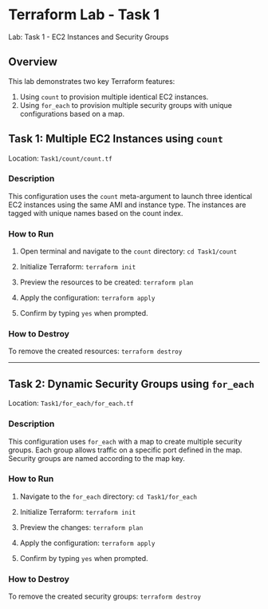 # Terraform Lab - Task 1
Lab: Task 1 - EC2 Instances and Security Groups

## Overview

This lab demonstrates two key Terraform features:

1. Using `count` to provision multiple identical EC2 instances.
2. Using `for_each` to provision multiple security groups with unique configurations based on a map.

## Task 1: Multiple EC2 Instances using `count`

Location: `Task1/count/count.tf`

### Description

This configuration uses the `count` meta-argument to launch three identical EC2 instances using the same AMI and instance type. The instances are tagged with unique names based on the count index.

### How to Run

1. Open terminal and navigate to the `count` directory:
`cd Task1/count`

2. Initialize Terraform:
`terraform init`

3. Preview the resources to be created:
`terraform plan`

4. Apply the configuration:
`terraform apply`

5. Confirm by typing `yes` when prompted.

### How to Destroy

To remove the created resources:
`terraform destroy`

---

## Task 2: Dynamic Security Groups using `for_each`

Location: `Task1/for_each/for_each.tf`

### Description

This configuration uses `for_each` with a map to create multiple security groups. Each group allows traffic on a specific port defined in the map. Security groups are named according to the map key.

### How to Run

1. Navigate to the `for_each` directory:
`cd Task1/for_each`

2. Initialize Terraform:
`terraform init`

3. Preview the changes:
`terraform plan`

4. Apply the configuration:
`terraform apply`

5. Confirm by typing `yes` when prompted.

### How to Destroy

To remove the created security groups:
`terraform destroy`

